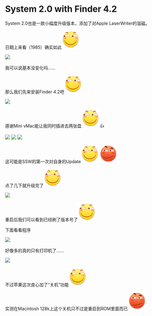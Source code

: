# System 2.0 with Finder 4.2

System 2.0也是一款小幅度升级版本，添加了对Apple LaserWriter的滋磁。

日期上来看（1985）确实如此<img src="../.gitbook/assets/huaji.png" alt="" data-size="line">

&#x20;

![](https://wvbarchive-1310561333.cos.ap-hongkong.myqcloud.com/5505567339/06d76ef690529822329b4129dcca7bcb0846d4a1.jpg)

我可以说基本没变化吗......

那么我们先来安装Finder 4.2吧<img src="../.gitbook/assets/huaji.png" alt="" data-size="line">

![](https://wvbarchive-1310561333.cos.ap-hongkong.myqcloud.com/5505567339/65ebf2cbd1c8a78675d432e46c09c93d72cf5057.jpg)

感谢Mini vMac能让我同时插进去两张盘<img src="../.gitbook/assets/huaji.png" alt="" data-size="line">:thumbsup:

![](https://wvbarchive-1310561333.cos.ap-hongkong.myqcloud.com/5505567339/1a5bc30e4bfbfbed5fd64d9573f0f736adc31f46.jpg) ![](https://wvbarchive-1310561333.cos.ap-hongkong.myqcloud.com/5505567339/e4fb2cfafbedab64f6fd362afc36afc37b311e46.jpg) ![](https://wvbarchive-1310561333.cos.ap-hongkong.myqcloud.com/5505567339/0b0f9cecab64034f8e42b9eca4c3793108551d46.jpg)

这可能是SSW的第一次对自身的Update<img src="../.gitbook/assets/huaji.png" alt="" data-size="line"><img src="../.gitbook/assets/yinxian.png" alt="" data-size="line">

点了几下就升级完了<img src="../.gitbook/assets/huaji.png" alt="" data-size="line">

![](https://wvbarchive-1310561333.cos.ap-hongkong.myqcloud.com/5505567339/8a7402390cd79123fd80ee9ea6345982b0b780e9.jpg)

重启后我们可以看到已经刷了版本号了<img src="../.gitbook/assets/huaji.png" alt="" data-size="line">

下面看看程序

![](https://wvbarchive-1310561333.cos.ap-hongkong.myqcloud.com/5505567339/0cfc09071d950a7b226f2b2e01d162d9f0d3c9f3.jpg)

好像多的真的只有打印机了......

![](https://wvbarchive-1310561333.cos.ap-hongkong.myqcloud.com/5505567339/2ef27a940a7b02085a935a0b69d9f2d3552cc8f3.jpg)

不过苹果这次良心加了“关机”功能<img src="../.gitbook/assets/huaji.png" alt="" data-size="line">

实测在Macintosh 128k上这个关机只不过是重启到ROM里面而已<img src="../.gitbook/assets/yinxian.png" alt="" data-size="line">
